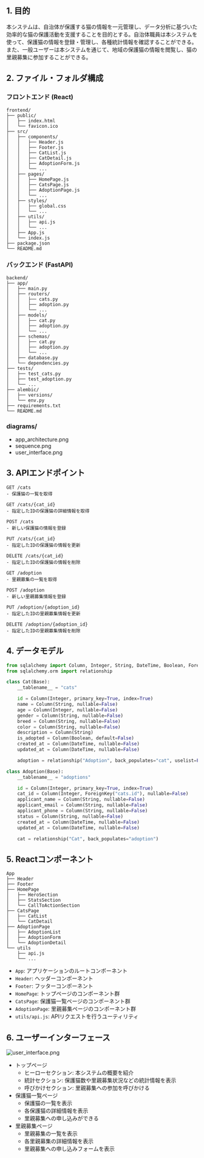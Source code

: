 ## 1. 目的
本システムは、自治体が保護する猫の情報を一元管理し、データ分析に基づいた効率的な猫の保護活動を支援することを目的とする。自治体職員は本システムを使って、保護猫の情報を登録・管理し、各種統計情報を確認することができる。また、一般ユーザーは本システムを通じて、地域の保護猫の情報を閲覧し、猫の里親募集に参加することができる。

## 2. ファイル・フォルダ構成

### フロントエンド (React)
```
frontend/
├── public/
│   ├── index.html
│   └── favicon.ico
├── src/
│   ├── components/
│   │   ├── Header.js
│   │   ├── Footer.js
│   │   ├── CatList.js
│   │   ├── CatDetail.js
│   │   ├── AdoptionForm.js
│   │   └── ...
│   ├── pages/
│   │   ├── HomePage.js
│   │   ├── CatsPage.js
│   │   ├── AdoptionPage.js
│   │   └── ...
│   ├── styles/
│   │   ├── global.css
│   │   └── ...
│   ├── utils/
│   │   ├── api.js
│   │   └── ...
│   ├── App.js
│   └── index.js
├── package.json
└── README.md
```

### バックエンド (FastAPI)
```
backend/
├── app/
│   ├── main.py
│   ├── routers/
│   │   ├── cats.py
│   │   ├── adoption.py
│   │   └── ...
│   ├── models/
│   │   ├── cat.py
│   │   ├── adoption.py
│   │   └── ...
│   ├── schemas/
│   │   ├── cat.py
│   │   ├── adoption.py
│   │   └── ...
│   ├── database.py
│   └── dependencies.py
├── tests/
│   ├── test_cats.py
│   ├── test_adoption.py
│   └── ...
├── alembic/
│   ├── versions/
│   └── env.py
├── requirements.txt
└── README.md
```

### diagrams/
- app_architecture.png
- sequence.png
- user_interface.png

## 3. APIエンドポイント

```
GET /cats
- 保護猫の一覧を取得

GET /cats/{cat_id}
- 指定したIDの保護猫の詳細情報を取得

POST /cats
- 新しい保護猫の情報を登録

PUT /cats/{cat_id}
- 指定したIDの保護猫の情報を更新

DELETE /cats/{cat_id}
- 指定したIDの保護猫の情報を削除

GET /adoption
- 里親募集の一覧を取得

POST /adoption
- 新しい里親募集情報を登録

PUT /adoption/{adoption_id}
- 指定したIDの里親募集情報を更新

DELETE /adoption/{adoption_id}
- 指定したIDの里親募集情報を削除
```

## 4. データモデル

```python
from sqlalchemy import Column, Integer, String, DateTime, Boolean, ForeignKey
from sqlalchemy.orm import relationship

class Cat(Base):
    __tablename__ = "cats"

    id = Column(Integer, primary_key=True, index=True)
    name = Column(String, nullable=False)
    age = Column(Integer, nullable=False)
    gender = Column(String, nullable=False)
    breed = Column(String, nullable=False)
    color = Column(String, nullable=False)
    description = Column(String)
    is_adopted = Column(Boolean, default=False)
    created_at = Column(DateTime, nullable=False)
    updated_at = Column(DateTime, nullable=False)

    adoption = relationship("Adoption", back_populates="cat", uselist=False)

class Adoption(Base):
    __tablename__ = "adoptions"

    id = Column(Integer, primary_key=True, index=True)
    cat_id = Column(Integer, ForeignKey("cats.id"), nullable=False)
    applicant_name = Column(String, nullable=False)
    applicant_email = Column(String, nullable=False)
    applicant_phone = Column(String, nullable=False)
    status = Column(String, nullable=False)
    created_at = Column(DateTime, nullable=False)
    updated_at = Column(DateTime, nullable=False)

    cat = relationship("Cat", back_populates="adoption")
```

## 5. Reactコンポーネント

```
App
├── Header
├── Footer
├── HomePage
│   ├── HeroSection
│   ├── StatsSection
│   └── CallToActionSection
├── CatsPage
│   ├── CatList
│   └── CatDetail
├── AdoptionPage
│   ├── AdoptionList
│   ├── AdoptionForm
│   └── AdoptionDetail
└── utils
    ├── api.js
    └── ...
```

- `App`: アプリケーションのルートコンポーネント
- `Header`: ヘッダーコンポーネント
- `Footer`: フッターコンポーネント
- `HomePage`: トップページのコンポーネント群
- `CatsPage`: 保護猫一覧ページのコンポーネント群
- `AdoptionPage`: 里親募集ページのコンポーネント群
- `utils/api.js`: APIリクエストを行うユーティリティ

## 6. ユーザーインターフェース

![user_interface.png](diagrams/user_interface.png)

- トップページ
  - ヒーローセクション: 本システムの概要を紹介
  - 統計セクション: 保護猫数や里親募集状況などの統計情報を表示
  - 呼びかけセクション: 里親募集への参加を呼びかける
- 保護猫一覧ページ
  - 保護猫の一覧を表示
  - 各保護猫の詳細情報を表示
  - 里親募集への申し込みができる
- 里親募集ページ
  - 里親募集の一覧を表示
  - 各里親募集の詳細情報を表示
  - 里親募集への申し込みフォームを表示
